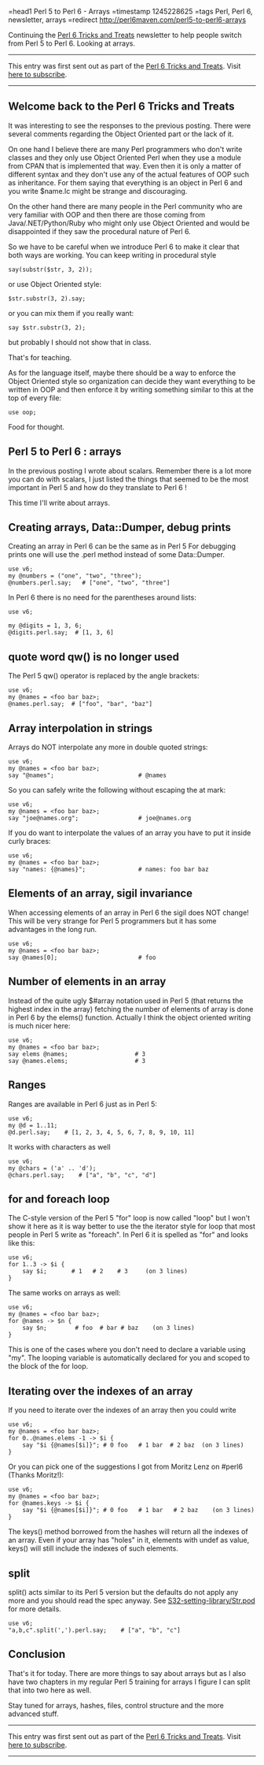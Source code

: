=head1 Perl 5 to Perl 6 - Arrays
=timestamp 1245228625
=tags Perl, Perl 6, newsletter, arrays
=redirect http://perl6maven.com/perl5-to-perl6-arrays



Continuing the <a href="/perl6-tricks-and-treats">Perl 6 Tricks and Treats</a>
newsletter to help people switch from Perl 5 to Perl 6. Looking at arrays.



<hr>
This entry was first sent out as part of the 
<a href="/perl6-tricks-and-treats">Perl 6 Tricks and Treats</a>.
Visit <a href="http://mail.szabgab.com/mailman/listinfo/perl6">here to subscribe</a>.
<hr>


<h2>Welcome back to the Perl 6 Tricks and Treats</h2>

It was interesting to see the responses to the previous posting. 
There were several comments regarding the Object Oriented part 
or the lack of it. 


On one hand I believe there are many Perl programmers who 
don't write classes and they only use Object Oriented Perl 
when they use a module from CPAN that is implemented that way. 
Even then it is only a matter of different syntax and they 
don't use any of the actual features of OOP such as inheritance.
For them saying that everything is an object in Perl 6 and you 
write $name.lc might be strange and discouraging.

On the other hand there are many people in the Perl community
who are very familiar with OOP and then there are those coming
from Java/.NET/Python/Ruby who might only use Object Oriented
and would be disappointed if they saw the procedural nature of 
Perl 6.

So we have to be careful when we introduce Perl 6 to make it
clear that both ways are working. You can keep writing in procedural
style

    say(substr($str, 3, 2));

or use Object Oriented style:
   
    $str.substr(3, 2).say;

or you can mix them if you really want:

    say $str.substr(3, 2);

but probably I should not show that in class.

That's for teaching.


As for the language itself, maybe there should be a way to enforce 
the Object Oriented style so organization can decide they want 
everything to be written in OOP and then enforce it by writing
something similar to this at the top of every file:

    use oop;

Food for thought.


<h2>Perl 5 to Perl 6 : arrays</h2>

In the previous posting I wrote about scalars. Remember there is 
a lot more you can do with scalars, I just listed the things that 
seemed to be the most important in Perl 5 and how do they translate
to Perl 6 !

This time I'll write about arrays.

<h2>Creating arrays, Data::Dumper, debug prints</h2>


Creating an array in Perl 6 can be the same as in Perl 5 
For debugging prints one will use the .perl method 
instead of some Data::Dumper.

    use v6;
    my @numbers = ("one", "two", "three");
    @numbers.perl.say;   # ["one", "two", "three"]


In Perl 6 there is no need for the parentheses around lists:

    use v6;
    
    my @digits = 1, 3, 6;
    @digits.perl.say;  # [1, 3, 6]

<h2>quote word qw() is no longer used</h2>


The Perl 5 qw() operator is replaced by the angle brackets:

    use v6;
    my @names = <foo bar baz>;
    @names.perl.say;  # ["foo", "bar", "baz"]


<h2>Array interpolation in strings</h2>

Arrays do NOT interpolate any more in double quoted strings:

    use v6;
    my @names = <foo bar baz>;
    say "@names";                        # @names


So you can safely write the following without escaping the at mark:

    use v6;
    my @names = <foo bar baz>;
    say "joe@names.org";                 # joe@names.org


If you do want to interpolate the values of an array you have 
to put it inside curly braces:

    use v6;
    my @names = <foo bar baz>;
    say "names: {@names}";               # names: foo bar baz


<h2>Elements of an array, sigil invariance</h2>

When accessing elements of an array in Perl 6 the sigil does 
NOT change! This will be very strange for Perl 5 programmers but it 
has some advantages in the long run.


    use v6;
    my @names = <foo bar baz>;
    say @names[0];                       # foo


<h2>Number of elements in an array</h2>

Instead of the quite ugly $#array notation used in Perl 5 
(that returns the highest index in the array)
fetching the number of elements of array is done in Perl 6 by the 
elems() function.
Actually I think the object oriented writing is much nicer here:

    use v6;
    my @names = <foo bar baz>;
    say elems @names;                   # 3
    say @names.elems;                   # 3


<h2>Ranges</h2>

Ranges are available in Perl 6 just as in Perl 5:

    use v6;
    my @d = 1..11;
    @d.perl.say;    # [1, 2, 3, 4, 5, 6, 7, 8, 9, 10, 11]

It works with characters as well

    use v6;
    my @chars = ('a' .. 'd');
    @chars.perl.say;    # ["a", "b", "c", "d"]


<h2>for and foreach loop</h2>

The C-style version of the Perl 5 "for" loop is now called "loop"
but I won't show it here as it is way better to use the
the iterator style for loop that most people in Perl 5 write as "foreach".
In Perl 6 it is spelled as "for" and looks like this:

    use v6;
    for 1..3 -> $i {
        say $i;       # 1   # 2    # 3     (on 3 lines) 
    }

The same works on arrays as well:

    use v6;
    my @names = <foo bar baz>;
    for @names -> $n {
        say $n;        # foo  # bar # baz    (on 3 lines)
    }

This is one of the cases where you don't need to declare a variable 
using "my". The looping variable is automatically declared for you 
and scoped to the block of the for loop.



<h2>Iterating over the indexes of an array</h2>


If you need to iterate over the indexes of an array then you could write

    use v6;
    my @names = <foo bar baz>;
    for 0..@names.elems -1 -> $i {
        say "$i {@names[$i]}"; # 0 foo   # 1 bar  # 2 baz  (on 3 lines)
    }

Or you can pick one of the suggestions I got from Moritz Lenz 
on #perl6 (Thanks Moritz!):


    use v6;
    my @names = <foo bar baz>;
    for @names.keys -> $i {
        say "$i {@names[$i]}"; # 0 foo   # 1 bar   # 2 baz    (on 3 lines)
    }

The keys() method borrowed from the hashes will return all the indexes 
of an array. Even if your array has "holes" in it, elements with undef 
as value, keys() will still include the indexes of such elements.


<h2>split</h2>

split() acts similar to its Perl 5 version but the defaults do not 
apply any more and you should read the spec anyway.
See <a href="http://perlcabal.org/syn/S32/Str.html">S32-setting-library/Str.pod</a> for more details.


    use v6;
    "a,b,c".split(',').perl.say;    # ["a", "b", "c"]


<h2>Conclusion</h2>

That's it for today. There are more things to say about arrays but 
as I also have two chapters in my regular Perl 5 training
for arrays I figure I can split that into two here as well.


Stay tuned for arrays, hashes, files, control structure
and the more advanced stuff.

<hr>
This entry was first sent out as part of the 
<a href="/perl6-tricks-and-treats">Perl 6 Tricks and Treats</a>.
Visit <a href="http://mail.szabgab.com/mailman/listinfo/perl6">here to subscribe</a>.
<hr>


